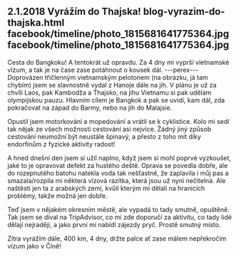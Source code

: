 2.1.2018
Vyrážím do Thajska!
blog-vyrazim-do-thajska.html
facebook/timeline/photo_1815681641775364.jpg
facebook/timeline/photo_1815681641775364.jpg
--------------

Cesta do Bangkoku! A tentokrát už opravdu. Za 4 dny mi vyprší vietnamské vízum, a tak je na čase zase potáhnout o kousek dál.
---perex---
Doprovázen tříčlenným vietnamským pelotonem (na obrázku, já tam chybím) jsem se slavnostně vydal z Hanoje dále na jih. V plánu je už za chvíli Laos, pak Kambodža a Thajsko, na jihu Vietnamu si pak udělám olympijskou pauzu. Hlavním cílem je Bangkok a pak se uvidí, kam dál, zda pokračovat na západ do Barmy, nebo na jih do Malajsie.

Opustil jsem motorkování a mopedování a vrátil se k cyklistice. Kolo mi sedí tak nějak ze všech možností cestování asi nejvíce. Žádný jiný způsob cestování neumožní být neustále špinavý, a přesto z toho mít díky endorfinům z fyzické aktivity radost!

A hned dnešní den jsem si užil naplno, když jsem si mohl poprvé vyzkoušet, jaké to je opravovat defekt za hustého deště. Oprava se povedla dobře, ale do rozepnutého batohu natekla voda tak nešťastně, že zaplavila i můj pas a smazala/rozpila mi některá vízová razítka, která jsou už nyní nečitelná. Ale naštěstí jen ta z arabských zemí, kvůli kterým mi dělali na hranicích problémy, takže možná jen dobře.

Teď jsem v nějakém okresním městě, ale vypadá to tady smutně, opuštěně. Tak jsem se díval na TripAdvisor, co mi zde doporučí za aktivitu, co tady lidé dělají nejraději, a jako první mi nabídl zájezdy pryč. Prostě smutný místo. 

Zítra vyrážím dále, 400 km, 4 dny, držte palce ať zase málem nepřekročím vízum jako v Číně!

